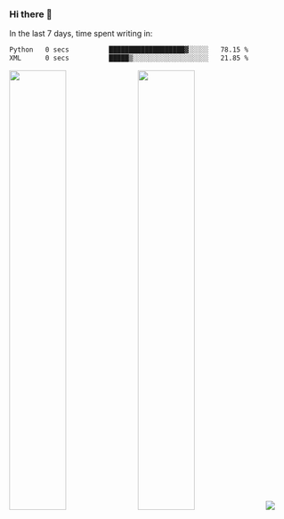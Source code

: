 ### Hi there 👋

In the last 7 days, time spent writing in:

<!--START_SECTION:waka-->

```txt
Python   0 secs          ███████████████████▓░░░░░   78.15 %
XML      0 secs          █████▒░░░░░░░░░░░░░░░░░░░   21.85 %
```

<!--END_SECTION:waka-->

<img src="https://wakatime.com/share/@jimtje/5d0c92de-08f8-4a72-8f2f-6a9693d1e318.svg" width=45% height=45%> <img src="https://wakatime.com/share/@jimtje/501498ae-bda5-4da7-a89d-b40bcdd5556d.svg" width=45% height=45%>
![](https://hit.yhype.me/github/profile?user_id=43537315)
